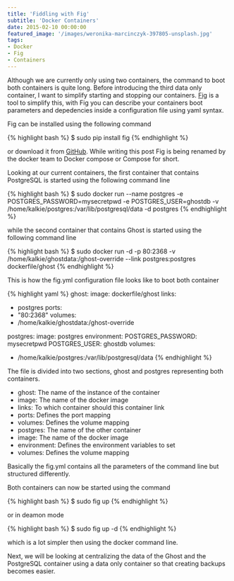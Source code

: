 ```yaml
---
title: 'Fiddling with Fig'
subtitle: 'Docker Containers'
date: 2015-02-10 00:00:00
featured_image: '/images/weronika-marcinczyk-397805-unsplash.jpg'
tags:
- Docker
- Fig
- Containers
---
```


Although we are currently only using two containers, the command to boot both containers is quite long. Before introducing the third data only container, I want to simplify starting and stopping our containers.
[Fig](http://www.fig.sh/) is a tool to simplify this, with Fig you can describe your containers boot parameters and depedencies inside a configuration file using yaml syntax. 

Fig can be installed using the following command

{% highlight bash %}
$ sudo pip install fig
{% endhighlight %}

or download it from [GitHub](https://github.com/docker/fig/releases/). While writing this post Fig is being renamed by the docker team to Docker compose or Compose for short.

Looking at our current containers, the first container that contains PostgreSQL is started using the following command line

{% highlight bash %}
$ sudo docker run --name postgres -e POSTGRES_PASSWORD=mysecretpwd -e POSTGRES_USER=ghostdb 
  -v /home/kalkie/postgres:/var/lib/postgresql/data -d postgres
{% endhighlight %}

while the second container that contains Ghost is started using the following command line

{% highlight bash %}
$ sudo docker run -d -p 80:2368 -v /home/kalkie/ghostdata:/ghost-override --link postgres:postgres dockerfile/ghost
{% endhighlight %}

This is how the fig.yml configuration file looks like to boot both container

{% highlight yaml %}
ghost:
  image: dockerfile/ghost
  links:
   - postgres
  ports:
   - "80:2368"
  volumes:
   - /home/kalkie/ghostdata:/ghost-override

postgres:
  image: postgres
  environment:
    POSTGRES_PASSWORD: mysecretpwd
    POSTGRES_USER: ghostdb
  volumes:
   - /home/kalkie/postgres:/var/lib/postgresql/data
{% endhighlight %}

The file is divided into two sections, ghost and postgres representing both containers.

* ghost: The name of the instance of the container
* image: The name of the docker image
* links: To which container should this container link
* ports: Defines the port mapping
* volumes: Defines the volume mapping
* postgres: The name of the other container
* image: The name of the docker image
* environment: Defines the environment variables to set
* volumes: Defines the volume mapping

Basically the fig.yml contains all the parameters of the command line but structured differently.

Both containers can now be started using the command

{% highlight bash %}
$ sudo fig up
{% endhighlight %}

or in deamon mode

{% highlight bash %}
$ sudo fig up -d
{% endhighlight %}

which is a lot simpler then using the docker command line.

Next, we will be looking at centralizing the data of the Ghost and the PostgreSQL container using a data only container so that creating backups becomes easier.
